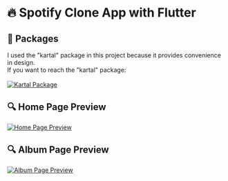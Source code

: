 # 🔥 Spotify Clone App with Flutter

## 🎁 Packages 
I used the "kartal" package in this project because it provides convenience in design.
<br/>
If you want to reach the "kartal" package:
<br/>
<br/>
<a href="https://pub.dev/packages/kartal"><img src="https://i.imgur.com/G5MQMcb.png" title="Kartal Package"/></a>

## 🔍 Home Page Preview
<a href="https://media.giphy.com/media/FGqJsdIa4nhzg9QaUk/giphy.gif"><img src="https://media.giphy.com/media/FGqJsdIa4nhzg9QaUk/giphy.gif" title="Home Page Preview"/></a>
## 🔍 Album Page Preview
<a href="https://media.giphy.com/media/GCUqWbUJvzgd1rO62m/giphy.gif"><img src="https://media.giphy.com/media/GCUqWbUJvzgd1rO62m/giphy.gif" title="Album Page Preview"/></a>



